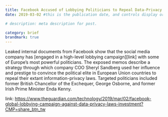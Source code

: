 ```yaml
---
title: Facebook Accused of Lobbying Politicians to Repeal Data-Privacy Laws
date: 2019-03-02 #this is the publication date, and controls display order.

# description: meta description for post.

category: brief
brandmark: true
---
```


Leaked internal documents from Facebook show that the social media company has [engaged in a high-level lobbying campaign][link] with some of Europe’s most powerful politicians. The exposed memos describe a strategy through which company COO Sheryl Sandberg used her influence and prestige to convince the political elite in European Union countries to repeal their extant information-privacy laws. Targeted politicians included former British Chancellor of the Exchequer, George Osborne, and former Irish Prime Minister Enda Kenny.

link: https://www.theguardian.com/technology/2019/mar/02/facebook-global-lobbying-campaign-against-data-privacy-laws-investment?CMP=share_btn_tw
